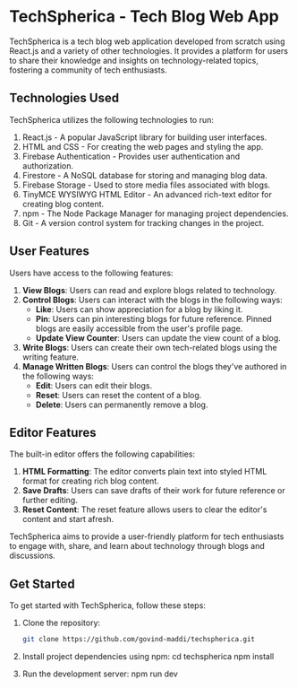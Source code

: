 # TechSpherica - Tech Blog Web App

TechSpherica is a tech blog web application developed from scratch using React.js and a variety of other technologies. It provides a platform for users to share their knowledge and insights on technology-related topics, fostering a community of tech enthusiasts.

## Technologies Used

TechSpherica utilizes the following technologies to run:

1. React.js - A popular JavaScript library for building user interfaces.
2. HTML and CSS - For creating the web pages and styling the app.
3. Firebase Authentication - Provides user authentication and authorization.
4. Firestore - A NoSQL database for storing and managing blog data.
5. Firebase Storage - Used to store media files associated with blogs.
6. TinyMCE WYSIWYG HTML Editor - An advanced rich-text editor for creating blog content.
7. npm - The Node Package Manager for managing project dependencies.
8. Git - A version control system for tracking changes in the project.

## User Features

Users have access to the following features:

1. **View Blogs**: Users can read and explore blogs related to technology.
2. **Control Blogs**: Users can interact with the blogs in the following ways:
   - **Like**: Users can show appreciation for a blog by liking it.
   - **Pin**: Users can pin interesting blogs for future reference. Pinned blogs are easily accessible from the user's profile page.
   - **Update View Counter**: Users can update the view count of a blog.
3. **Write Blogs**: Users can create their own tech-related blogs using the writing feature.
4. **Manage Written Blogs**: Users can control the blogs they've authored in the following ways:
   - **Edit**: Users can edit their blogs.
   - **Reset**: Users can reset the content of a blog.
   - **Delete**: Users can permanently remove a blog.

## Editor Features

The built-in editor offers the following capabilities:

1. **HTML Formatting**: The editor converts plain text into styled HTML format for creating rich blog content.
2. **Save Drafts**: Users can save drafts of their work for future reference or further editing.
3. **Reset Content**: The reset feature allows users to clear the editor's content and start afresh.

TechSpherica aims to provide a user-friendly platform for tech enthusiasts to engage with, share, and learn about technology through blogs and discussions.

## Get Started

To get started with TechSpherica, follow these steps:

1. Clone the repository:

   ```sh
   git clone https://github.com/govind-maddi/techspherica.git
   
2. Install project dependencies using npm:
   cd techspherica
   npm install
   
3. Run the development server:
   npm run dev

   
